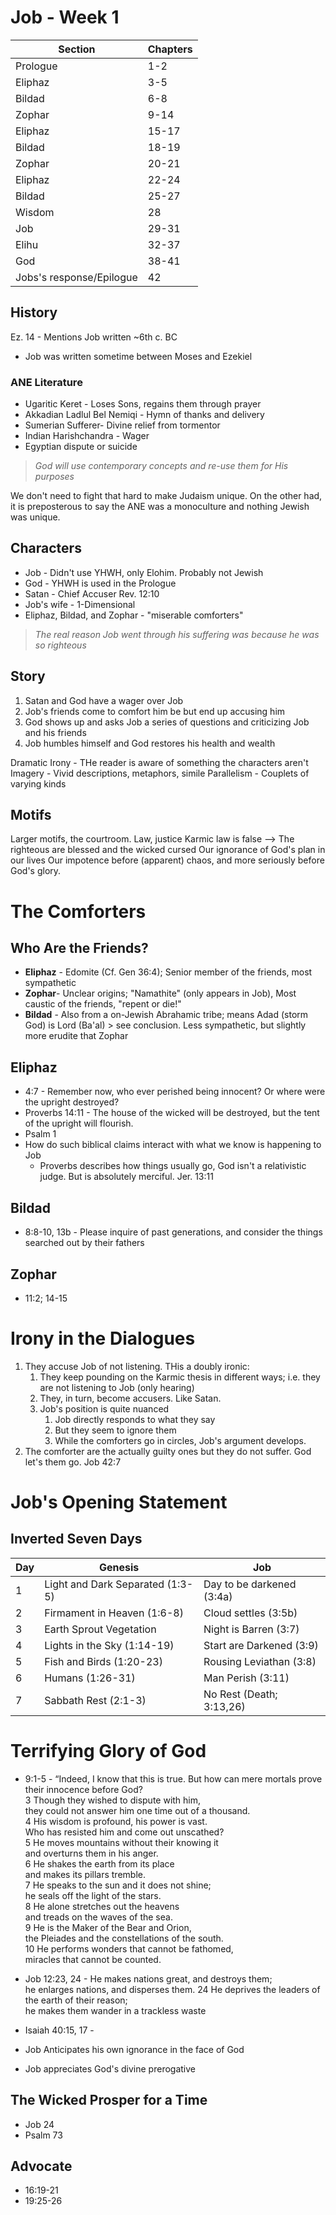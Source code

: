 # Job - Week 1

| Section | Chapters |
|---                        |---    |
| Prologue                  |   1-2 |
| Eliphaz                   |   3-5 |
| Bildad                    |   6-8 |
| Zophar                    |  9-14 |
| Eliphaz                   | 15-17 |
| Bildad                    | 18-19 |
| Zophar                    | 20-21 |
| Eliphaz                   | 22-24 |
| Bildad                    | 25-27 |
| Wisdom                    |    28 |
| Job                       | 29-31 |
| Elihu                     | 32-37 |
| God                       | 38-41 |
| Jobs's response/Epilogue  |    42 |

## History

Ez. 14 - Mentions Job written ~6th c. BC

* Job was written sometime between Moses and Ezekiel

### ANE Literature

* Ugaritic Keret - Loses Sons, regains them through prayer
* Akkadian Ladlul Bel Nemiqi - Hymn of thanks and delivery
* Sumerian Sufferer- Divine relief from tormentor
* Indian Harishchandra - Wager
* Egyptian dispute or suicide

>*God will use contemporary concepts and re-use them for His purposes*

We don't need to fight that hard to make Judaism unique. On the other had, it is preposterous to say the ANE was a monoculture and nothing Jewish was unique.

## Characters

* Job - Didn't use YHWH, only Elohim. Probably not Jewish
* God - YHWH is used in the Prologue
* Satan - Chief Accuser Rev. 12:10
* Job's wife - 1-Dimensional
* Eliphaz, Bildad, and Zophar - "miserable comforters"

>*The real reason Job went through his suffering was because he was so righteous*

## Story

1. Satan and God have a wager over Job
2. Job's friends come to comfort him be but end up accusing him
3. God shows up and asks Job a series of questions and criticizing Job and his friends
4. Job humbles himself and God restores his health and wealth

Dramatic Irony - THe reader is aware of something the characters aren't
Imagery - Vivid descriptions, metaphors, simile
Parallelism - Couplets of varying kinds

## Motifs

Larger motifs, the courtroom. Law, justice
Karmic law is false --> The righteous are blessed and the wicked cursed
Our ignorance of God's plan in our lives
Our impotence before (apparent) chaos, and more seriously before God's glory.
# The Comforters
## Who Are the Friends?
* **Eliphaz** - Edomite (Cf. Gen 36:4); Senior member of the friends, most sympathetic
* **Zophar**- Unclear origins; "Namathite" (only appears in Job), Most caustic of the friends, "repent or die!"
* **Bildad** - Also from a on-Jewish Abrahamic tribe; means Adad (storm God) is Lord (Ba'al) > see conclusion. Less sympathetic, but slightly more erudite that Zophar

## Eliphaz
* 4:7 - Remember now, who ever perished being innocent? Or where were the upright destroyed?
* Proverbs 14:11 - The house of the wicked will be destroyed, but the tent of the upright will flourish.
* Psalm 1 
* How do such biblical claims interact with what we know is happening to Job
    * Proverbs describes how things usually go, God isn't a relativistic judge. But is absolutely merciful. Jer. 13:11
## Bildad
* 8:8-10, 13b - Please inquire of past generations, and consider the things searched out by their fathers
## Zophar
* 11:2; 14-15
# Irony in the Dialogues
1. They accuse Job of not listening. THis a doubly ironic:
    1. They keep pounding on the Karmic thesis in different ways; i.e. they are not listening to Job (only hearing)
    2. They, in turn, become accusers. Like Satan.
    3. Job's position is quite nuanced
        1. Job directly responds to what they say
        2. But they seem to ignore them
        3. While the comforters go in circles, Job's argument develops.
2. The comforter are the actually guilty ones but they do not suffer. God let's them go. Job 42:7
# Job's Opening Statement
## Inverted Seven Days
| Day | Genesis                            | Job                       |
| --- | ---------------------------------- | ------------------------- |
|1    | Light and Dark Separated (1:3-5)   | Day to be darkened (3:4a) |
|2    | Firmament in Heaven (1:6-8)        | Cloud settles (3:5b)      |  
|3    | Earth Sprout Vegetation            | Night is Barren (3:7)     |  
|4    | Lights in the Sky (1:14-19)        | Start are Darkened (3:9)  |
|5    | Fish and Birds (1:20-23)           | Rousing Leviathan (3:8)   |
|6    | Humans (1:26-31)                   | Man Perish (3:11)         |
|7    | Sabbath Rest (2:1-3)               | No Rest (Death; 3:13,26)  |

# Terrifying Glory of God
* 9:1-5 - “Indeed, I know that this is true.
    But how can mere mortals prove their innocence before God?  
3 Though they wished to dispute with him,  
    they could not answer him one time out of a thousand.  
4 His wisdom is profound, his power is vast.  
    Who has resisted him and come out unscathed?  
5 He moves mountains without their knowing it  
    and overturns them in his anger.  
6 He shakes the earth from its place  
    and makes its pillars tremble.  
7 He speaks to the sun and it does not shine;  
    he seals off the light of the stars.  
8 He alone stretches out the heavens  
    and treads on the waves of the sea.  
9 He is the Maker of the Bear and Orion,  
    the Pleiades and the constellations of the south.  
10 He performs wonders that cannot be fathomed,  
    miracles that cannot be counted.  
* Job 12:23, 24 - He makes nations great, and destroys them;  
    he enlarges nations, and disperses them. 
24 He deprives the leaders of the earth of their reason;  
    he makes them wander in a trackless waste  
* Isaiah 40:15, 17 - 

* Job Anticipates his own ignorance in the face of God
* Job appreciates God's divine prerogative

## The Wicked Prosper for a Time
* Job 24
* Psalm 73
## Advocate
* 16:19-21
* 19:25-26

